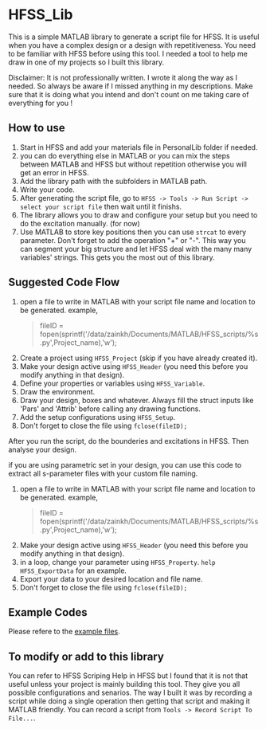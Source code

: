 # HFSS_Lib 

This is a simple MATLAB library to generate a script file for HFSS. It is useful when you have a complex design or a design with repetitiveness. You need to be familiar with HFSS before using this tool. 
I needed a tool to help me draw in one of my projects so I built this library. 

Disclaimer: It is not professionally written. I wrote it along the way as I needed. So always be aware if I missed anything in my descriptions. Make sure that it is doing what you intend and don't count on me taking care of everything for you !

## How to use

1. Start in HFSS and add your materials file in PersonalLib folder if needed. 
2. you can do everything else in MATLAB or you can mix the steps between MATLAB and HFSS but without repetition otherwise you will get an error in HFSS. 
3. Add the library path with the subfolders in MATLAB path. 
4. Write your code.
5. After generating the script file, go to `HFSS -> Tools -> Run Script -> select your script file` then wait until it finishs. 
6. The library allows you to draw and configure your setup but you need to do the excitation manually. (for now)
7. Use MATLAB to store key positions then you can use ``strcat`` to every parameter. Don't forget to add the operation "+" or "-". This way you can segment your big structure and let HFSS deal with the many many variables' strings. This gets you the most out of this library. 


## Suggested Code Flow

1. open a file to write in MATLAB with your script file name and location to be generated.
	example,
	> fileID = fopen(sprintf('/data/zainkh/Documents/MATLAB/HFSS_scripts/%s.py',Project_name),'w');
2. Create a project using `HFSS_Project` (skip if you have already created it).
3. Make your design active using `HFSS_Header` (you need this before you modify anything in that design).
4. Define your properties or variables using `HFSS_Variable`.
5. Draw the environment.
6. Draw your design, boxes and whatever. Always fill the struct inputs like 'Pars' and 'Attrib' before calling any drawing functions. 
7. Add the setup configurations using `HFSS_Setup`. 
8. Don't forget to close the file using `fclose(fileID);`

After you run the script, do the bounderies and excitations in HFSS. Then analyse your design. 

if you are using parametric set in your design, you can use this code to extract all s-parameter files with your custom file naming. 
1. open a file to write in MATLAB with your script file name and location to be generated.
	example,
	> fileID = fopen(sprintf('/data/zainkh/Documents/MATLAB/HFSS_scripts/%s.py',Project_name),'w');
2. Make your design active using `HFSS_Header` (you need this before you modify anything in that design).
3. in a loop, change your parameter using `HFSS_Property`. `help HFSS_ExportData` for an example.
4. Export your data to your desired location and file name. 
5. Don't forget to close the file using `fclose(fileID);`


## Example Codes
Please refere to the [example files](https://github.com/zainkhalifa/HFSS_Scripting/tree/master/HFSS_Lib/Example).

## To modify or add to this library 
You can refer to HFSS Scriping Help in HFSS but I found that it is not that useful unless your project is mainly building this tool. They give you all possible configurations and senarios. The way I built it was by recording a script while doing a single operation then getting that script and making it MATLAB friendly. You can record a script from `Tools -> Record Script To File...`. 


